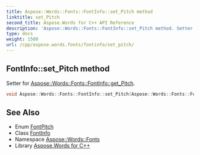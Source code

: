 ```yaml
---
title: Aspose::Words::Fonts::FontInfo::set_Pitch method
linktitle: set_Pitch
second_title: Aspose.Words for C++ API Reference
description: 'Aspose::Words::Fonts::FontInfo::set_Pitch method. Setter for Aspose::Words::Fonts::FontInfo::get_Pitch in C++.'
type: docs
weight: 1500
url: /cpp/aspose.words.fonts/fontinfo/set_pitch/
---
```

## FontInfo::set_Pitch method


Setter for [Aspose::Words::Fonts::FontInfo::get_Pitch](../get_pitch/).

```cpp
void Aspose::Words::Fonts::FontInfo::set_Pitch(Aspose::Words::Fonts::FontPitch value)
```

## See Also

* Enum [FontPitch](../../fontpitch/)
* Class [FontInfo](../)
* Namespace [Aspose::Words::Fonts](../../)
* Library [Aspose.Words for C++](../../../)
